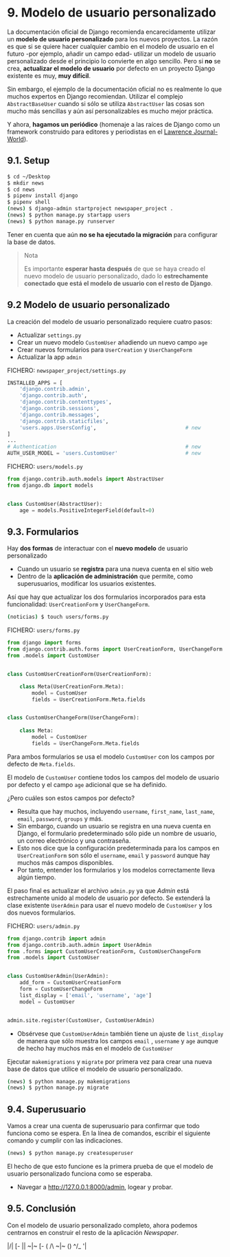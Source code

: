 # 9. Modelo de usuario personalizado
La documentación oficial de Django recomienda encarecidamente utilizar un **modelo de usuario personalizado** para los nuevos proyectos. La razón es que si se quiere hacer cualquier cambio en el modelo de usuario en el futuro -por ejemplo, añadir un campo edad- utilizar un modelo de usuario personalizado desde el principio lo convierte en algo sencillo. Pero si **no** se crea, **actualizar el modelo de usuario** por defecto en un proyecto Django existente es muy, **muy difícil**.

Sin embargo, el ejemplo de la documentación oficial no es realmente lo que muchos expertos en Django recomiendan. Utilizar el complejo `AbstractBaseUser` cuando si sólo se utiliza `AbstractUser` las cosas son mucho más sencillas y aún así personalizables es mucho mejor práctica.

Y ahora, **hagamos un periódico** (homenaje a las raíces de Django como un framework construido para editores y periodistas en el [Lawrence Journal-World](https://en.wikipedia.org/wiki/Lawrence_Journal-World)).

## 9.1. Setup
```bash
$ cd ~/Desktop
$ mkdir news
$ cd news
$ pipenv install django
$ pipenv shell
(news) $ django-admin startproject newspaper_project .
(news) $ python manage.py startapp users
(news) $ python manage.py runserver
```
Tener en cuenta que aún **no se ha ejecutado la migración** para configurar la base de datos.

> Nota
>
> Es importante **esperar hasta después** de que se haya creado el nuevo modelo de usuario personalizado, dado lo **estrechamente conectado que está el modelo de usuario con el resto de Django**.

## 9.2 Modelo de usuario personalizado
La creación del modelo de usuario personalizado requiere cuatro pasos:

- Actualizar `settings.py`
- Crear un nuevo modelo `CustomUser` añadiendo un nuevo campo `age`
- Crear nuevos formularios para `UserCreation` y `UserChangeForm`
- Actualizar la app `admin`


 FICHERO: `newspaper_project/settings.py`
```python
INSTALLED_APPS = [
    'django.contrib.admin',
    'django.contrib.auth',
    'django.contrib.contenttypes',
    'django.contrib.sessions',
    'django.contrib.messages',
    'django.contrib.staticfiles',
    'users.apps.UsersConfig',                             # new
]
...
# Authentication                                          # new
AUTH_USER_MODEL = 'users.CustomUser'                      # new
```

FICHERO: `users/models.py`
```python
from django.contrib.auth.models import AbstractUser
from django.db import models


class CustomUser(AbstractUser):
    age = models.PositiveIntegerField(default=0)
```

## 9.3. Formularios
Hay **dos formas** de interactuar con el **nuevo modelo** de usuario personalizado

- Cuando un usuario se **registra** para una nueva cuenta en el sitio web
- Dentro de la **aplicación de administración** que permite, como superusuarios, modificar los usuarios existentes.

Así que hay que actualizar los dos formularios incorporados para esta funcionalidad: `UserCreationForm` y `UserChangeForm`.

```bash
(noticias) $ touch users/forms.py
```

FICHERO: `users/forms.py`
```python
from django import forms
from django.contrib.auth.forms import UserCreationForm, UserChangeForm
from .models import CustomUser


class CustomUserCreationForm(UserCreationForm):

    class Meta(UserCreationForm.Meta):
        model = CustomUser
        fields = UserCreationForm.Meta.fields


class CustomUserChangeForm(UserChangeForm):
    
    class Meta:
        model = CustomUser
        fields = UserChangeForm.Meta.fields
```
Para ambos formularios se usa el modelo `CustomUser` con los campos por defecto de `Meta.fields`.

El modelo de `CustomUser` contiene todos los campos del modelo de usuario por defecto y el campo `age` adicional que se ha definido.

¿Pero cuáles son estos campos por defecto?

- Resulta que hay muchos, incluyendo ``username``, ``first_name``, ``last_name``, ``email``, ``password``, ``groups`` y más.
- Sin embargo, cuando un usuario se registra en una nueva cuenta en Django, el formulario predeterminado sólo pide un nombre de usuario, un correo electrónico y una contraseña.
- Esto nos dice que la configuración predeterminada para los campos en `UserCreationForm` son sólo el `username`,  `email` y `password` aunque hay muchos más campos disponibles.
- Por tanto, entender los formularios y los modelos correctamente lleva algún tiempo.

El paso final es actualizar el archivo `admin.py` ya que *Admin* está estrechamente unido al modelo de usuario por defecto. Se extenderá la clase existente `UserAdmin` para usar el nuevo modelo de `CustomUser` y los dos nuevos formularios.

FICHERO: `users/admin.py`
```python
from django.contrib import admin
from django.contrib.auth.admin import UserAdmin
from .forms import CustomUserCreationForm, CustomUserChangeForm
from .models import CustomUser


class CustomUserAdmin(UserAdmin):
    add_form = CustomUserCreationForm
    form = CustomUserChangeForm
    list_display = ['email', 'username', 'age']
    model = CustomUser


admin.site.register(CustomUser, CustomUserAdmin)
```
- Obsérvese que `CustomUserAdmin` también tiene un ajuste de `list_display` de manera que sólo muestra los campos `email` , `username` y `age` aunque de hecho hay muchos más en el modelo de `CustomUser`

Ejecutar `makemigrations` y `migrate` por primera vez para crear una nueva base de datos que utilice el modelo de usuario personalizado.

```bash
(news) $ python manage.py makemigrations
(news) $ python manage.py migrate
```
## 9.4. Superusuario
Vamos a crear una cuenta de superusuario para confirmar que todo funciona como se espera. En la línea de comandos, escribir el siguiente comando y cumplir con las indicaciones.

```bash
(news) $ python manage.py createsuperuser
```
El hecho de que esto funcione es la primera prueba de que el modelo de usuario personalizado funciona como se esperaba.

- Navegar a http://127.0.0.1:8000/admin, logear y probar.

## 9.5. Conclusión
Con el modelo de usuario personalizado completo, ahora podemos centrarnos en construir el resto de la aplicación *Newspaper*.



|\/| [- |\| ~|~ [- ( /\ ~|~ () ^/_ '|